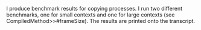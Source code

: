 I produce benchmark results for copying processes. I run two different benchmarks, one for small contexts and one for large contexts (see CompiledMethod>>#frameSize). The results are printed onto the transcript.
